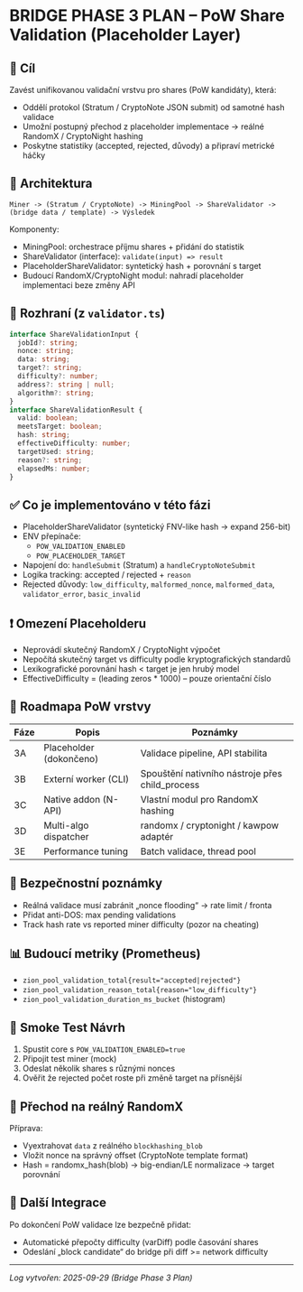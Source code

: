 # BRIDGE PHASE 3 PLAN – PoW Share Validation (Placeholder Layer)

## 🎯 Cíl
Zavést unifikovanou validační vrstvu pro shares (PoW kandidáty), která:
- Oddělí protokol (Stratum / CryptoNote JSON submit) od samotné hash validace
- Umožní postupný přechod z placeholder implementace → reálné RandomX / CryptoNight hashing
- Poskytne statistiky (accepted, rejected, důvody) a připraví metrické háčky

## 🧱 Architektura
```
Miner -> (Stratum / CryptoNote) -> MiningPool -> ShareValidator -> (bridge data / template) -> Výsledek
```
Komponenty:
- MiningPool: orchestrace příjmu shares + přidání do statistik
- ShareValidator (interface): `validate(input) => result`
- PlaceholderShareValidator: syntetický hash + porovnání s target
- Budoucí RandomX/CryptoNight modul: nahradí placeholder implementaci beze změny API

## 🔌 Rozhraní (z `validator.ts`)
```ts
interface ShareValidationInput {
  jobId?: string;
  nonce: string;
  data: string;
  target?: string;
  difficulty?: number;
  address?: string | null;
  algorithm?: string;
}
interface ShareValidationResult {
  valid: boolean;
  meetsTarget: boolean;
  hash: string;
  effectiveDifficulty: number;
  targetUsed: string;
  reason?: string;
  elapsedMs: number;
}
```

## ✅ Co je implementováno v této fázi
- PlaceholderShareValidator (syntetický FNV-like hash → expand 256-bit)
- ENV přepínače:
  - `POW_VALIDATION_ENABLED`
  - `POW_PLACEHOLDER_TARGET`
- Napojení do: `handleSubmit` (Stratum) a `handleCryptoNoteSubmit`
- Logika tracking: accepted / rejected + `reason`
- Rejected důvody: `low_difficulty`, `malformed_nonce`, `malformed_data`, `validator_error`, `basic_invalid`

## ❗ Omezení Placeholderu
- Neprovádí skutečný RandomX / CryptoNight výpočet
- Nepočítá skutečný target vs difficulty podle kryptografických standardů
- Lexikografické porovnání hash < target je jen hrubý model
- EffectiveDifficulty = (leading zeros * 1000) – pouze orientační číslo

## 🔮 Roadmapa PoW vrstvy
| Fáze | Popis | Poznámky |
|------|-------|----------|
| 3A | Placeholder (dokončeno) | Validace pipeline, API stabilita |
| 3B | Externí worker (CLI) | Spouštění nativního nástroje přes child_process |
| 3C | Native addon (N-API) | Vlastní modul pro RandomX hashing |
| 3D | Multi-algo dispatcher | randomx / cryptonight / kawpow adaptér |
| 3E | Performance tuning | Batch validace, thread pool |

## 🔐 Bezpečnostní poznámky
- Reálná validace musí zabránit „nonce flooding“ → rate limit / fronta
- Přidat anti-DOS: max pending validations
- Track hash rate vs reported miner difficulty (pozor na cheating)

## 📊 Budoucí metriky (Prometheus)
- `zion_pool_validation_total{result="accepted|rejected"}`
- `zion_pool_validation_reason_total{reason="low_difficulty"}`
- `zion_pool_validation_duration_ms_bucket` (histogram)

## 🧪 Smoke Test Návrh
1. Spustit core s `POW_VALIDATION_ENABLED=true`
2. Připojit test miner (mock)
3. Odeslat několik shares s různými nonces
4. Ověřit že rejected počet roste při změně target na přísnější

## 🔄 Přechod na reálný RandomX
Příprava: 
- Vyextrahovat `data` z reálného `blockhashing_blob`
- Vložit nonce na správný offset (CryptoNote template format)
- Hash = randomx_hash(blob) → big-endian/LE normalizace → target porovnání

## 🧩 Další Integrace
Po dokončení PoW validace lze bezpečně přidat:
- Automatické přepočty difficulty (varDiff) podle časování shares
- Odeslání „block candidate“ do bridge při diff >= network difficulty

---
_Log vytvořen: 2025-09-29 (Bridge Phase 3 Plan)_
